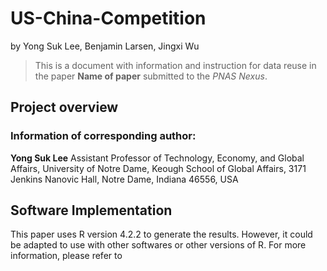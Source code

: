 # US-China-Competition
by
Yong Suk Lee,
Benjamin Larsen,
Jingxi Wu

> This is a document with information and instruction for data reuse in the paper **Name of paper** submitted to the _PNAS Nexus_. 


## Project overview

### Information of corresponding author: 

**Yong Suk Lee**
Assistant Professor of Technology, Economy, and Global Affairs, University of Notre Dame, Keough School of Global Affairs, 3171 Jenkins Nanovic Hall, Notre Dame, Indiana 46556, USA


## Software Implementation

This paper uses R version 4.2.2 to generate the results. However, it could be adapted to use with other softwares or other versions of R. For more information, please refer to 
